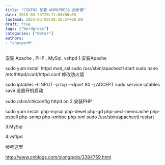 ```yaml
---
title: "CENTOS 部署 WORDPRESS 的步骤"
date: 2016-03-23T20:11:04+08:00
lastmod: 2023-03-06T20:10:57+08:00
draft: true
tags: ["Wordpress"]
categories: ["Notes"]
authors:
- "sharperM"
---
```


安装 Apache , PHP , MySql, vsftpd
1.安装Apache

sudo yum install httpd mod_ssl
sudo /usr/sbin/apachectl start
sudo nano /etc/httpd/conf/httpd.conf
修改防火墙

sudo iptables -I INPUT -p tcp --dport 80 -j ACCEPT
sudo service iptables save
设置开机启动

sudo /sbin/chkconfig httpd on
2.安装PHP

sudo yum install php-mysql php-devel php-gd php-pecl-memcache php-pspell php-snmp php-xmlrpc php-xml
sudo /usr/sbin/apachectl restart
 

3.MySql

 

4.vsftpd

参考这里

http://www.cnblogs.com/xiongpq/p/3384759.html